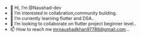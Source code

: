 - 👋 Hi, I’m @Naushad-dev
- 👀 I’m interested in collabration,community building.
- 🌱 I’m currently learning flutter and DSA..
- 💞️ I’m looking to collaborate on flutter project beginner level..
- 📫 How to reach me  mrnaushadkhan97786@gmail.com...

<!---
Naushad-dev/Naushad-dev is a ✨ special ✨ repository because its `README.md` (this file) appears on your GitHub profile.
You can click the Preview link to take a look at your changes.
--->
